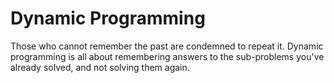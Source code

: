 # Dynamic Programming

Those who cannot remember the past are condemned to repeat it. Dynamic programming is all about remembering answers to the sub-problems you've already solved, ​and not solving them again.
